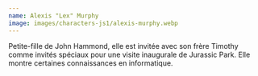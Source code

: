 ```yaml
---
name: Alexis "Lex" Murphy
image: images/characters-js1/alexis-murphy.webp
---
```

Petite-fille de John Hammond, elle est invitée avec son frère Timothy comme invités spéciaux pour une visite inaugurale de Jurassic Park. Elle montre certaines connaissances en informatique.